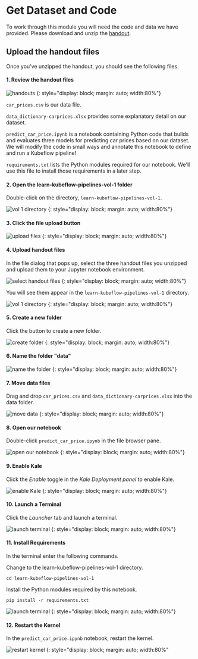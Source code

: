 # Get Dataset and Code

To work through this module you will need the code and data we have provided.
Please download and unzip the [handout](handouts/learn_kubeflow_pipelines_handouts.zip).

## Upload the handout files

Once you’ve unzipped the handout, you should see the following files.

#### 1. Review the handout files

![handouts](images/handouts.png)
{: style="display: block; margin: auto; width:80%"}

`car_prices.csv` is our data file.

`data_dictionary-carprices.xlsx` provides some explanatory detail on our
dataset.

`predict_car_price.ipynb` is a notebook containing Python code that builds and
evaluates three models for predicting car prices based on our dataset. We will
modify the code in small ways and annotate this notebook to define and run a
Kubeflow pipeline!

`requirements.txt` lists the Python modules required for our notebook. We'll
use this file to install those requirements in a later step.

#### 2. Open the learn-kubeflow-pipelines-vol-1 folder

Double-click on the directory, `learn-kubeflow-pipelines-vol-1`.

![vol 1 directory](images/learn-directory.png)
{: style="display: block; margin: auto; width:80%"}

#### 3. Click the file upload button

![upload files](images/upload-files.png)
{: style="display: block; margin: auto; width:80%"}

#### 4. Upload handout files

 In the file dialog that pops up, select the three handout files you unzipped
 and upload them to your Jupyter notebook environment.

![select handout files](images/select-handouts.png)
{: style="display: block; margin: auto; width:80%"}

You will see them appear in the `learn-kubeflow-pipelines-vol-1` directory.

![vol 1 directory](images/uploaded-files.png)
{: style="display: block; margin: auto; width:80%"}

#### 5. Create a new folder

Click the button to create a new folder.

![create folder](images/new-folder-button.png)
{: style="display: block; margin: auto; width:80%"}

#### 6. Name the folder "data"

![name the folder](images/name-folder.png)
{: style="display: block; margin: auto; width:80%"}

#### 7. Move data files

Drag and drop `car_prices.csv` and `data_dictionary-carprices.xlsx` into the
data folder.

![move data](images/move-data.png)
{: style="display: block; margin: auto; width:80%"}

#### 8. Open our notebook

Double-click `predict_car_price.ipynb` in the file browser pane.

![open our notebook](images/open-predict_car_price.png)
{: style="display: block; margin: auto; width:80%"}

#### 9. Enable Kale

Click the *Enable* toggle in the *Kale Deployment panel* to enable Kale.

![enable Kale](images/enable-kale.png)
{: style="display: block; margin: auto; width:80%"}

#### 10. Launch a Terminal

Click the *Launcher* tab and launch a terminal.

![launch terminal](images/launch-terminal.png)
{: style="display: block; margin: auto; width:80%"}

#### 11. Install Requirements

In the terminal enter the following commands.

Change to the learn-kubeflow-pipelines-vol-1 directory.

`cd learn-kubeflow-pipelines-vol-1`

Install the Python modules required by this notebook.

`pip install -r requirements.txt`

![launch terminal](images/install.png)
{: style="display: block; margin: auto; width:80%"}

#### 12. Restart the Kernel

In the `predict_car_price.ipynb` notebook, restart the kernel.

![restart kernel](images/restart-kernel.png)
{: style="display: block; margin: auto; width:80%"